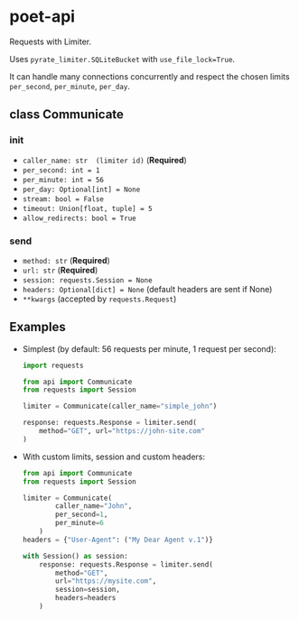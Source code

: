 # poet-api

Requests with Limiter.

Uses `pyrate_limiter.SQLiteBucket` with `use_file_lock=True`.

It can handle many connections concurrently and respect the chosen limits `per_second`, `per_minute`, `per_day`.

## class Communicate

### **init**

- `caller_name: str  (limiter id)` (**Required**)
- `per_second: int = 1`
- `per_minute: int = 56`
- `per_day: Optional[int] = None`
- `stream: bool = False`
- `timeout: Union[float, tuple] = 5`
- `allow_redirects: bool = True`

### send

- `method: str` (**Required**)
- `url: str` (**Required**)
- `session: requests.Session = None`
- `headers: Optional[dict] = None` (default headers are sent if None)
- `**kwargs` (accepted by `requests.Request`)

## Examples

- Simplest (by default: 56 requests per minute, 1 request per second):

  ```python
  import requests

  from api import Communicate
  from requests import Session

  limiter = Communicate(caller_name="simple_john")

  response: requests.Response = limiter.send(
      method="GET", url="https://john-site.com"
  )
  ```

- With custom limits, session and custom headers:

  ```python
  from api import Communicate
  from requests import Session

  limiter = Communicate(
          caller_name="John",
          per_second=1,
          per_minute=6
      )
  headers = {"User-Agent": ("My Dear Agent v.1")}

  with Session() as session:
      response: requests.Response = limiter.send(
          method="GET",
          url="https://mysite.com",
          session=session,
          headers=headers
      )
  ```
